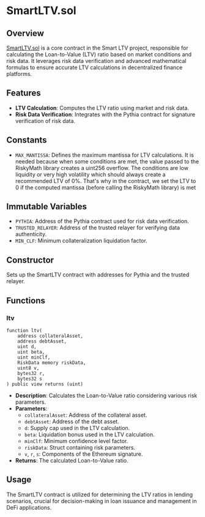 # SmartLTV.sol

## Overview

[SmartLTV.sol](../../src/core/SmartLTV.sol) is a core contract in the Smart LTV project, responsible for calculating the Loan-to-Value (LTV) ratio based on market conditions and risk data. It leverages risk data verification and advanced mathematical formulas to ensure accurate LTV calculations in decentralized finance platforms.

## Features

- **LTV Calculation**: Computes the LTV ratio using market and risk data.
- **Risk Data Verification**: Integrates with the Pythia contract for signature verification of risk data.

## Constants

- `MAX_MANTISSA`: Defines the maximum mantissa for LTV calculations. It is needed because when some conditions are met, the value passed to the RiskyMath library creates a uint256 overflow. The conditions are low liquidity or very high volatility which should always create a recommended LTV of 0%. That's why in the contract, we set the LTV to 0 if the computed mantissa (before calling the RiskyMath library) is met
  
## Immutable Variables

- `PYTHIA`: Address of the Pythia contract used for risk data verification.
- `TRUSTED_RELAYER`: Address of the trusted relayer for verifying data authenticity.
- `MIN_CLF`: Minimum collateralization liquidation factor.
  
## Constructor

Sets up the SmartLTV contract with addresses for Pythia and the trusted relayer.

## Functions

### ltv

```solidity
function ltv(
    address collateralAsset,
    address debtAsset,
    uint d,
    uint beta,
    uint minClf,
    RiskData memory riskData,
    uint8 v,
    bytes32 r,
    bytes32 s
) public view returns (uint)
```

- **Description**: Calculates the Loan-to-Value ratio considering various risk parameters.
- **Parameters**:
  - `collateralAsset`: Address of the collateral asset.
  - `debtAsset`: Address of the debt asset.
  - `d`: Supply cap used in the LTV calculation.
  - `beta`: Liquidation bonus used in the LTV calculation.
  - `minClf`: Minimum confidence level factor.
  - `riskData`: Struct containing risk parameters.
  - `v`, `r`, `s`: Components of the Ethereum signature.
- **Returns**: The calculated Loan-to-Value ratio.

## Usage

The SmartLTV contract is utilized for determining the LTV ratios in lending scenarios, crucial for decision-making in loan issuance and management in DeFi applications.
